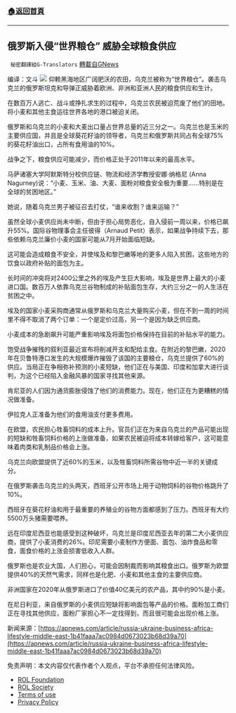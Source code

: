 ###  [:house:返回首頁](https://github.com/ourhimalayas/txt)
---


## 俄罗斯入侵“世界粮仓” 威胁全球粮食供应
` 秘密翻譯組G-Translators` [轉載自GNews](https://gnews.org/zh-hans/2123839/)

编译：文斗
![](https://assets.gnews.org/wp-content/uploads/2022/03/1-81.jpg)
仰赖黑海地区广阔肥沃的农田，乌克兰被称为“世界粮仓”。袭击乌克兰的俄罗斯坦克和导弹正威胁着欧洲、非洲和亚洲人民的粮食供应和生计。

在数百万人逃亡、战斗或挣扎求生的过程中，乌克兰农民被迫荒废了他们的田地。将小麦和其他主食运往世界各地的港口被迫关闭。

俄罗斯和乌克兰的小麦和大麦出口量占世界总量的近三分之一。乌克兰也是玉米的主要供应国，并且是全球葵花籽油的领导者，乌克兰和俄罗斯共同占有全球75%的葵花籽油出口，占所有食用油的10%。

战争之下，粮食供应可能减少，而价格正处于2011年以来的最高水平。

马萨诸塞大学阿默斯特分校供应链、物流和经济学教授安娜·纳格尼 (Anna Nagurney)说：“小麦、玉米、油、大麦、面粉对粮食安全极为重要……特别是在全球的贫困地区。”

她说，随着乌克兰男子被征召去打仗，“谁来收割？谁来运输？”

虽然全球小麦供应尚未中断，但由于担心局势恶化，自入侵前一周以来，价格已飙升55%。国际谷物理事会主任彼得（Arnaud Petit）表示，如果战争持续下去，那些依赖乌克兰廉价小麦的国家可能从7月开始面临短缺。

这可能会造成粮食不安全，并使埃及和黎巴嫩等地的更多人陷入贫困，这些地方的饮食以政府补贴的面包为主。

长时间的冲突将对2400公里之外的埃及产生巨大影响，埃及是世界上最大的小麦进口国。数百万人依靠乌克兰谷物制成的补贴面包生存，大约三分之一的人生活在贫困之中。

埃及的国家小麦采购商通常从俄罗斯和乌克兰大量购买小麦，但在不到一周的时间里不得不取消了两个订单：一个是定价过高，另一个是因为缺乏供应商。

小麦成本的急剧飙升可能严重影响埃及将面包价格保持在目前的补贴水平的能力。

饱受战争摧残的叙利亚最近宣布将削减开支和配给主食。在附近的黎巴嫩，2020年在贝鲁特港口发生的大规模爆炸摧毁了该国的主要粮仓，乌克兰提供了60%的供应。当局正在争相弥补预测的小麦短缺，他们正在与美国、印度和加拿大进行谈判，为这个已经陷入金融风暴的国家寻找其他来源。

肯尼亚的人们因为通货膨胀侵蚀了他们的消费能力。现在，他们正在为更糟糕的情况做准备。

伊拉克人正准备为他们的食用油支付更多费用。

在欧盟，农民担心牲畜饲料的成本上升。官员们正在为来自乌克兰的产品可能出现的短缺和牲畜饲料价格的上涨做准备，如果农民被迫将成本转嫁给客户，这可能意味着肉类和乳制品价格会上涨。

乌克兰向欧盟提供了近60%的玉米，以及牲畜饲料所需谷物中近一半的关键成分。

在俄罗斯袭击乌克兰的头两天，西班牙公开市场上用于动物饲料的谷物价格跳升了10%。

西班牙在葵花籽油和用于最重要的养殖业的谷物方面都感到了压力。西班牙有大约5500万头猪需要喂养。

远在印度尼西亚也能感受到这种破坏，乌克兰是印度尼西亚去年的第二大小麦供应商，提供了小麦消费的26%。印尼需要小麦制作方便面、面包、油炸食品和零食，面食价格的上涨会损害低收入人群。

俄罗斯也是农业大国，人们担心，可能会因制裁而影响其粮食出口。俄罗斯为欧盟提供40%的天然气需求，同样也是化肥、小麦和其他主食的主要供应商。

非洲国家在2020年从俄罗斯进口了价值40亿美元的农产品，其中约90%是小麦。

在尼日利亚，来自俄罗斯的小麦供应短缺将影响面包等产品的价格。面粉加工商们正在寻找其他供应，面粉厂家担心不一定找得到，而且很可能会出现价格上涨。

新闻来源：[https://apnews.com/article/russia-ukraine-business-africa-lifestyle-middle-east-1b41faaa7ac0984d0673023b68d39a70](https://apnews.com/article/russia-ukraine-business-africa-lifestyle-middle-east-1b41faaa7ac0984d0673023b68d39a70)

 

免责声明：本文内容仅代表作者个人观点，平台不承担任何法律风险。

- [ROL Foundation](https://rolfoundation.org/)
- [ROL Society](https://rolsociety.org/)
- [Terms of use](https://gnews.org/terms-of-use-3/)
- [Privacy Policy](https://gnews.org/privacy-policy/)
